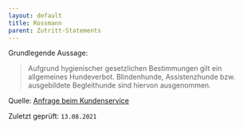 ```yaml
---
layout: default
title: Rossmann
parent: Zutritt-Statements
---
```


Grundlegende Aussage: 

> Aufgrund hygienischer gesetzlichen Bestimmungen gilt ein allgemeines Hundeverbot.
> Blindenhunde, Assistenzhunde bzw. ausgebildete Begleithunde sind hiervon ausgenommen.

Quelle:
[Anfrage beim Kundenservice](https://drive.google.com/folderview?id=1EVNhjgCPePGamHkv1F18MeFOLTLBQQXo)

Zuletzt geprüft: `13.08.2021`
